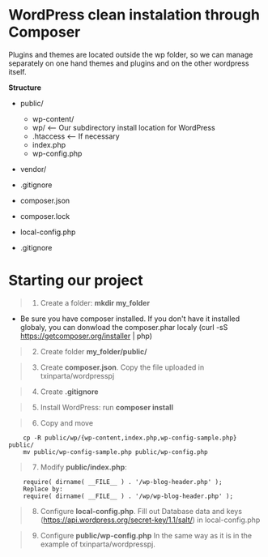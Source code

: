 # WordPress clean instalation through Composer
Plugins and themes are located outside the wp folder, so we can manage separately on one hand themes and plugins and on the other wordpress itself.

**Structure**
- public/
  - wp-content/
  - wp/         <-- Our subdirectory install location for WordPress
  - .htaccess   <-- If necessary
  - index.php
  - wp-config.php

- vendor/
- .gitignore
- composer.json
- composer.lock
- local-config.php
- .gitignore

# Starting our project

>1. Create a folder: **mkdir my_folder**
- Be sure you have composer installed. If you don't have it installed globaly, you can donwload the composer.phar localy (curl -sS https://getcomposer.org/installer | php)

>2. Create folder **my_folder/public/**

>3. Create **composer.json**. Copy the file uploaded in txinparta/wordpresspj

>4. Create **.gitignore**

>5. Install WordPress: run **composer install**

>6. Copy and move
```
	cp -R public/wp/{wp-content,index.php,wp-config-sample.php} public/
	mv public/wp-config-sample.php public/wp-config.php
```

>7. Modify **public/index.php**:
```
	require( dirname( __FILE__ ) . '/wp-blog-header.php' );
	Replace by:
	require( dirname( __FILE__ ) . '/wp/wp-blog-header.php' );
```

>8. Configure **local-config.php**. 
Fill out Database data and keys (https://api.wordpress.org/secret-key/1.1/salt/) in local-config.php

>9. Configure **public/wp-config.php**
In the same way as it is in the example of txinparta/wordpresspj.
